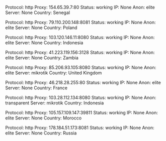 Protocol: http
Proxy: 154.65.39.7:80
Status: working
IP: None
Anon: elite
Server: None
Country: Senegal

Protocol: http
Proxy: 79.110.200.148:8081
Status: working
IP: None
Anon: elite
Server: None
Country: Poland

Protocol: http
Proxy: 103.120.146.11:8080
Status: working
IP: None
Anon: elite
Server: None
Country: Indonesia

Protocol: http
Proxy: 41.223.119.156:3128
Status: working
IP: None
Anon: elite
Server: None
Country: Zambia

Protocol: http
Proxy: 85.206.93.105:8080
Status: working
IP: None
Anon: elite
Server: mikrotik
Country: United Kingdom

Protocol: http
Proxy: 46.218.28.255:80
Status: working
IP: None
Anon: elite
Server: None
Country: France

Protocol: http
Proxy: 103.28.112.134:8080
Status: working
IP: None
Anon: transparent
Server: mikrotik
Country: Indonesia

Protocol: http
Proxy: 105.157.109.147:39811
Status: working
IP: None
Anon: elite
Server: None
Country: Morocco

Protocol: http
Proxy: 178.184.51.173:8081
Status: working
IP: None
Anon: elite
Server: None
Country: Russia

